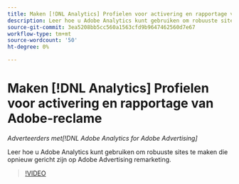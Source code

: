 ```yaml
---
title: Maken [!DNL Analytics] Profielen voor activering en rapportage van Adobe-reclame
description: Leer hoe u Adobe Analytics kunt gebruiken om robuuste sites te maken die opnieuw gericht zijn op Adobe Advertising remarketing.
source-git-commit: 3ea5208bb5cc560a1563cfd9b9647462560d7e67
workflow-type: tm+mt
source-wordcount: '50'
ht-degree: 0%

---
```


# Maken [!DNL Analytics] Profielen voor activering en rapportage van Adobe-reclame

*Adverteerders met[!DNL Adobe Analytics for Adobe Advertising]*

Leer hoe u Adobe Analytics kunt gebruiken om robuuste sites te maken die opnieuw gericht zijn op Adobe Advertising remarketing.

>[!VIDEO](https://video.tv.adobe.com/v/33503)

